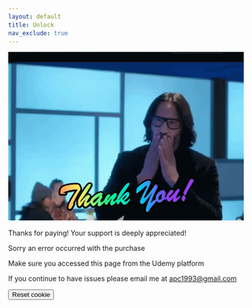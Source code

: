 ```yaml
---
layout: default
title: Unlock
nav_exclude: true
---
```


<span onload="setCookieIfReferrer('purchased', true, 'https://www.udemy.com/')"/>

<div id="success">
<img src="../images/thanks_for_paying.gif"/>

Thanks for paying! Your support is deeply appreciated!
</div>

<div id="failure">
Sorry an error occurred with the purchase

Make sure you accessed this page from the Udemy platform

If you continue to have issues please email me at apc1993@gmail.com
</div>

<button onclick="eraseCookie('purchased')">Reset cookie</button>
